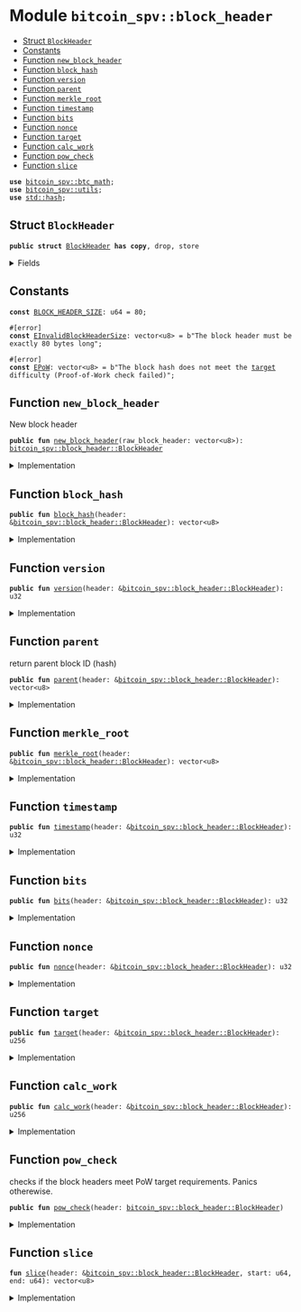
<a name="bitcoin_spv_block_header"></a>

# Module `bitcoin_spv::block_header`



-  [Struct `BlockHeader`](#bitcoin_spv_block_header_BlockHeader)
-  [Constants](#@Constants_0)
-  [Function `new_block_header`](#bitcoin_spv_block_header_new_block_header)
-  [Function `block_hash`](#bitcoin_spv_block_header_block_hash)
-  [Function `version`](#bitcoin_spv_block_header_version)
-  [Function `parent`](#bitcoin_spv_block_header_parent)
-  [Function `merkle_root`](#bitcoin_spv_block_header_merkle_root)
-  [Function `timestamp`](#bitcoin_spv_block_header_timestamp)
-  [Function `bits`](#bitcoin_spv_block_header_bits)
-  [Function `nonce`](#bitcoin_spv_block_header_nonce)
-  [Function `target`](#bitcoin_spv_block_header_target)
-  [Function `calc_work`](#bitcoin_spv_block_header_calc_work)
-  [Function `pow_check`](#bitcoin_spv_block_header_pow_check)
-  [Function `slice`](#bitcoin_spv_block_header_slice)


<pre><code><b>use</b> <a href="../bitcoin_spv/btc_math.md#bitcoin_spv_btc_math">bitcoin_spv::btc_math</a>;
<b>use</b> <a href="../bitcoin_spv/utils.md#bitcoin_spv_utils">bitcoin_spv::utils</a>;
<b>use</b> <a href="../dependencies/std/hash.md#std_hash">std::hash</a>;
</code></pre>



<a name="bitcoin_spv_block_header_BlockHeader"></a>

## Struct `BlockHeader`



<pre><code><b>public</b> <b>struct</b> <a href="../bitcoin_spv/block_header.md#bitcoin_spv_block_header_BlockHeader">BlockHeader</a> <b>has</b> <b>copy</b>, drop, store
</code></pre>



<details>
<summary>Fields</summary>


<dl>
<dt>
<code>internal: vector&lt;u8&gt;</code>
</dt>
<dd>
</dd>
</dl>


</details>

<a name="@Constants_0"></a>

## Constants


<a name="bitcoin_spv_block_header_BLOCK_HEADER_SIZE"></a>



<pre><code><b>const</b> <a href="../bitcoin_spv/block_header.md#bitcoin_spv_block_header_BLOCK_HEADER_SIZE">BLOCK_HEADER_SIZE</a>: u64 = 80;
</code></pre>



<a name="bitcoin_spv_block_header_EInvalidBlockHeaderSize"></a>



<pre><code>#[error]
<b>const</b> <a href="../bitcoin_spv/block_header.md#bitcoin_spv_block_header_EInvalidBlockHeaderSize">EInvalidBlockHeaderSize</a>: vector&lt;u8&gt; = b"The block header must be exactly 80 bytes long";
</code></pre>



<a name="bitcoin_spv_block_header_EPoW"></a>



<pre><code>#[error]
<b>const</b> <a href="../bitcoin_spv/block_header.md#bitcoin_spv_block_header_EPoW">EPoW</a>: vector&lt;u8&gt; = b"The block hash does not meet the <a href="../bitcoin_spv/block_header.md#bitcoin_spv_block_header_target">target</a> difficulty (Proof-of-Work check failed)";
</code></pre>



<a name="bitcoin_spv_block_header_new_block_header"></a>

## Function `new_block_header`

New block header


<pre><code><b>public</b> <b>fun</b> <a href="../bitcoin_spv/block_header.md#bitcoin_spv_block_header_new_block_header">new_block_header</a>(raw_block_header: vector&lt;u8&gt;): <a href="../bitcoin_spv/block_header.md#bitcoin_spv_block_header_BlockHeader">bitcoin_spv::block_header::BlockHeader</a>
</code></pre>



<details>
<summary>Implementation</summary>


<pre><code><b>public</b> <b>fun</b> <a href="../bitcoin_spv/block_header.md#bitcoin_spv_block_header_new_block_header">new_block_header</a>(raw_block_header: vector&lt;u8&gt;): <a href="../bitcoin_spv/block_header.md#bitcoin_spv_block_header_BlockHeader">BlockHeader</a> {
    <b>assert</b>!(raw_block_header.length() == <a href="../bitcoin_spv/block_header.md#bitcoin_spv_block_header_BLOCK_HEADER_SIZE">BLOCK_HEADER_SIZE</a>, <a href="../bitcoin_spv/block_header.md#bitcoin_spv_block_header_EInvalidBlockHeaderSize">EInvalidBlockHeaderSize</a>);
    <a href="../bitcoin_spv/block_header.md#bitcoin_spv_block_header_BlockHeader">BlockHeader</a> {
        internal: raw_block_header,
    }
}
</code></pre>



</details>

<a name="bitcoin_spv_block_header_block_hash"></a>

## Function `block_hash`



<pre><code><b>public</b> <b>fun</b> <a href="../bitcoin_spv/block_header.md#bitcoin_spv_block_header_block_hash">block_hash</a>(header: &<a href="../bitcoin_spv/block_header.md#bitcoin_spv_block_header_BlockHeader">bitcoin_spv::block_header::BlockHeader</a>): vector&lt;u8&gt;
</code></pre>



<details>
<summary>Implementation</summary>


<pre><code><b>public</b> <b>fun</b> <a href="../bitcoin_spv/block_header.md#bitcoin_spv_block_header_block_hash">block_hash</a>(header: &<a href="../bitcoin_spv/block_header.md#bitcoin_spv_block_header_BlockHeader">BlockHeader</a>): vector&lt;u8&gt; {
    btc_hash(header.internal)
}
</code></pre>



</details>

<a name="bitcoin_spv_block_header_version"></a>

## Function `version`



<pre><code><b>public</b> <b>fun</b> <a href="../bitcoin_spv/block_header.md#bitcoin_spv_block_header_version">version</a>(header: &<a href="../bitcoin_spv/block_header.md#bitcoin_spv_block_header_BlockHeader">bitcoin_spv::block_header::BlockHeader</a>): u32
</code></pre>



<details>
<summary>Implementation</summary>


<pre><code><b>public</b> <b>fun</b> <a href="../bitcoin_spv/block_header.md#bitcoin_spv_block_header_version">version</a>(header: &<a href="../bitcoin_spv/block_header.md#bitcoin_spv_block_header_BlockHeader">BlockHeader</a>): u32 {
    to_u32(header.<a href="../bitcoin_spv/block_header.md#bitcoin_spv_block_header_slice">slice</a>(0, 4))
}
</code></pre>



</details>

<a name="bitcoin_spv_block_header_parent"></a>

## Function `parent`

return parent block ID (hash)


<pre><code><b>public</b> <b>fun</b> <a href="../bitcoin_spv/block_header.md#bitcoin_spv_block_header_parent">parent</a>(header: &<a href="../bitcoin_spv/block_header.md#bitcoin_spv_block_header_BlockHeader">bitcoin_spv::block_header::BlockHeader</a>): vector&lt;u8&gt;
</code></pre>



<details>
<summary>Implementation</summary>


<pre><code><b>public</b> <b>fun</b> <a href="../bitcoin_spv/block_header.md#bitcoin_spv_block_header_parent">parent</a>(header: &<a href="../bitcoin_spv/block_header.md#bitcoin_spv_block_header_BlockHeader">BlockHeader</a>): vector&lt;u8&gt; {
    header.<a href="../bitcoin_spv/block_header.md#bitcoin_spv_block_header_slice">slice</a>(4, 36)
}
</code></pre>



</details>

<a name="bitcoin_spv_block_header_merkle_root"></a>

## Function `merkle_root`



<pre><code><b>public</b> <b>fun</b> <a href="../bitcoin_spv/block_header.md#bitcoin_spv_block_header_merkle_root">merkle_root</a>(header: &<a href="../bitcoin_spv/block_header.md#bitcoin_spv_block_header_BlockHeader">bitcoin_spv::block_header::BlockHeader</a>): vector&lt;u8&gt;
</code></pre>



<details>
<summary>Implementation</summary>


<pre><code><b>public</b> <b>fun</b> <a href="../bitcoin_spv/block_header.md#bitcoin_spv_block_header_merkle_root">merkle_root</a>(header: &<a href="../bitcoin_spv/block_header.md#bitcoin_spv_block_header_BlockHeader">BlockHeader</a>): vector&lt;u8&gt; {
    header.<a href="../bitcoin_spv/block_header.md#bitcoin_spv_block_header_slice">slice</a>(36, 68)
}
</code></pre>



</details>

<a name="bitcoin_spv_block_header_timestamp"></a>

## Function `timestamp`



<pre><code><b>public</b> <b>fun</b> <a href="../bitcoin_spv/block_header.md#bitcoin_spv_block_header_timestamp">timestamp</a>(header: &<a href="../bitcoin_spv/block_header.md#bitcoin_spv_block_header_BlockHeader">bitcoin_spv::block_header::BlockHeader</a>): u32
</code></pre>



<details>
<summary>Implementation</summary>


<pre><code><b>public</b> <b>fun</b> <a href="../bitcoin_spv/block_header.md#bitcoin_spv_block_header_timestamp">timestamp</a>(header: &<a href="../bitcoin_spv/block_header.md#bitcoin_spv_block_header_BlockHeader">BlockHeader</a>): u32 {
    to_u32(header.<a href="../bitcoin_spv/block_header.md#bitcoin_spv_block_header_slice">slice</a>(68, 72))
}
</code></pre>



</details>

<a name="bitcoin_spv_block_header_bits"></a>

## Function `bits`



<pre><code><b>public</b> <b>fun</b> <a href="../bitcoin_spv/block_header.md#bitcoin_spv_block_header_bits">bits</a>(header: &<a href="../bitcoin_spv/block_header.md#bitcoin_spv_block_header_BlockHeader">bitcoin_spv::block_header::BlockHeader</a>): u32
</code></pre>



<details>
<summary>Implementation</summary>


<pre><code><b>public</b> <b>fun</b> <a href="../bitcoin_spv/block_header.md#bitcoin_spv_block_header_bits">bits</a>(header: &<a href="../bitcoin_spv/block_header.md#bitcoin_spv_block_header_BlockHeader">BlockHeader</a>): u32 {
    to_u32(header.<a href="../bitcoin_spv/block_header.md#bitcoin_spv_block_header_slice">slice</a>(72, 76))
}
</code></pre>



</details>

<a name="bitcoin_spv_block_header_nonce"></a>

## Function `nonce`



<pre><code><b>public</b> <b>fun</b> <a href="../bitcoin_spv/block_header.md#bitcoin_spv_block_header_nonce">nonce</a>(header: &<a href="../bitcoin_spv/block_header.md#bitcoin_spv_block_header_BlockHeader">bitcoin_spv::block_header::BlockHeader</a>): u32
</code></pre>



<details>
<summary>Implementation</summary>


<pre><code><b>public</b> <b>fun</b> <a href="../bitcoin_spv/block_header.md#bitcoin_spv_block_header_nonce">nonce</a>(header: &<a href="../bitcoin_spv/block_header.md#bitcoin_spv_block_header_BlockHeader">BlockHeader</a>): u32 {
    to_u32(header.<a href="../bitcoin_spv/block_header.md#bitcoin_spv_block_header_slice">slice</a>(76, 80))
}
</code></pre>



</details>

<a name="bitcoin_spv_block_header_target"></a>

## Function `target`



<pre><code><b>public</b> <b>fun</b> <a href="../bitcoin_spv/block_header.md#bitcoin_spv_block_header_target">target</a>(header: &<a href="../bitcoin_spv/block_header.md#bitcoin_spv_block_header_BlockHeader">bitcoin_spv::block_header::BlockHeader</a>): u256
</code></pre>



<details>
<summary>Implementation</summary>


<pre><code><b>public</b> <b>fun</b> <a href="../bitcoin_spv/block_header.md#bitcoin_spv_block_header_target">target</a>(header: &<a href="../bitcoin_spv/block_header.md#bitcoin_spv_block_header_BlockHeader">BlockHeader</a>): u256 {
    bits_to_target(header.<a href="../bitcoin_spv/block_header.md#bitcoin_spv_block_header_bits">bits</a>())
}
</code></pre>



</details>

<a name="bitcoin_spv_block_header_calc_work"></a>

## Function `calc_work`



<pre><code><b>public</b> <b>fun</b> <a href="../bitcoin_spv/block_header.md#bitcoin_spv_block_header_calc_work">calc_work</a>(header: &<a href="../bitcoin_spv/block_header.md#bitcoin_spv_block_header_BlockHeader">bitcoin_spv::block_header::BlockHeader</a>): u256
</code></pre>



<details>
<summary>Implementation</summary>


<pre><code><b>public</b> <b>fun</b> <a href="../bitcoin_spv/block_header.md#bitcoin_spv_block_header_calc_work">calc_work</a>(header: &<a href="../bitcoin_spv/block_header.md#bitcoin_spv_block_header_BlockHeader">BlockHeader</a>): u256 {
    // We compute the total expected hashes or expected "<a href="../bitcoin_spv/block_header.md#bitcoin_spv_block_header_calc_work">calc_work</a>".
    //    <a href="../bitcoin_spv/block_header.md#bitcoin_spv_block_header_calc_work">calc_work</a> of header = 2**256 / (<a href="../bitcoin_spv/block_header.md#bitcoin_spv_block_header_target">target</a>+1).
    // This is a very clever way to compute this value from bitcoin core. Comments from the bitcoin core:
    // We need to compute 2**256 / (bnTarget+1), but we can't represent 2**256
    // <b>as</b> it's too large <b>for</b> an arith_uint256. However, <b>as</b> 2**256 is at least <b>as</b> large
    // <b>as</b> bnTarget+1, it is equal to ((2**256 - bnTarget - 1) / (bnTarget+1)) + 1,
    // or ~bnTarget / (bnTarget+1) + 1.
    // More information: https://github.com/bitcoin/bitcoin/blob/28.x/src/chain.cpp#L139.
    //
    // A <b>move</b> language doesn't support ~ operator. However, we have 2**256 - 1 = 2**255 - 1 + 2*255;
    // so we have formula bellow:
    <b>let</b> <a href="../bitcoin_spv/block_header.md#bitcoin_spv_block_header_target">target</a> = header.<a href="../bitcoin_spv/block_header.md#bitcoin_spv_block_header_target">target</a>();
    <b>let</b> n255 = 1 &lt;&lt; 255;
    (n255 - 1 - <a href="../bitcoin_spv/block_header.md#bitcoin_spv_block_header_target">target</a> + n255) / (<a href="../bitcoin_spv/block_header.md#bitcoin_spv_block_header_target">target</a> + 1) + 1
}
</code></pre>



</details>

<a name="bitcoin_spv_block_header_pow_check"></a>

## Function `pow_check`

checks if the block headers meet PoW target requirements. Panics otherewise.


<pre><code><b>public</b> <b>fun</b> <a href="../bitcoin_spv/block_header.md#bitcoin_spv_block_header_pow_check">pow_check</a>(header: <a href="../bitcoin_spv/block_header.md#bitcoin_spv_block_header_BlockHeader">bitcoin_spv::block_header::BlockHeader</a>)
</code></pre>



<details>
<summary>Implementation</summary>


<pre><code><b>public</b> <b>fun</b> <a href="../bitcoin_spv/block_header.md#bitcoin_spv_block_header_pow_check">pow_check</a>(header: <a href="../bitcoin_spv/block_header.md#bitcoin_spv_block_header_BlockHeader">BlockHeader</a>) {
    <b>let</b> work = header.<a href="../bitcoin_spv/block_header.md#bitcoin_spv_block_header_block_hash">block_hash</a>();
    <b>let</b> <a href="../bitcoin_spv/block_header.md#bitcoin_spv_block_header_target">target</a> = header.<a href="../bitcoin_spv/block_header.md#bitcoin_spv_block_header_target">target</a>();
    <b>assert</b>!(<a href="../bitcoin_spv/block_header.md#bitcoin_spv_block_header_target">target</a> &gt;= to_u256(work), <a href="../bitcoin_spv/block_header.md#bitcoin_spv_block_header_EPoW">EPoW</a>);
}
</code></pre>



</details>

<a name="bitcoin_spv_block_header_slice"></a>

## Function `slice`



<pre><code><b>fun</b> <a href="../bitcoin_spv/block_header.md#bitcoin_spv_block_header_slice">slice</a>(header: &<a href="../bitcoin_spv/block_header.md#bitcoin_spv_block_header_BlockHeader">bitcoin_spv::block_header::BlockHeader</a>, start: u64, end: u64): vector&lt;u8&gt;
</code></pre>



<details>
<summary>Implementation</summary>


<pre><code><b>fun</b> <a href="../bitcoin_spv/block_header.md#bitcoin_spv_block_header_slice">slice</a>(header: &<a href="../bitcoin_spv/block_header.md#bitcoin_spv_block_header_BlockHeader">BlockHeader</a>, start: u64, end: u64): vector&lt;u8&gt; {
    <a href="../bitcoin_spv/utils.md#bitcoin_spv_utils_slice">utils::slice</a>(header.internal, start, end)
}
</code></pre>



</details>

